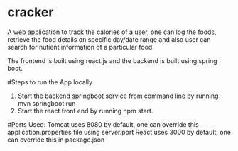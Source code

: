 # cracker
A web application to track the calories of a user, one can log the foods, retrieve the food details on specific day/date range and also user can search for nutient information of a particular food.

The frontend is built using react.js and the backend is built using spring boot.

 #Steps to run the App locally
 1. Start the backend springboot service from command line by running mvn springboot:run
 2. Start the react front end by running npm start.
 
 #Ports Used:
 Tomcat uses 8080 by default, one can override this application.properties file using server.port
 React uses 3000 by default, one can override this in package.json 
